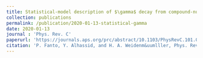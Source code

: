 ```yaml
---
title: Statistical-model description of $\gamma$ decay from compound-nucleus resonances
collection: publications
permalink: /publication/2020-01-13-statistical-gamma
date: 2020-01-13
journal : 'Phys. Rev. C'
paperurl: 'https://journals.aps.org/prc/abstract/10.1103/PhysRevC.101.014607'
citation: 'P. Fanto, Y. Alhassid, and H. A. Weidenm&uumlller, Phys. Rev. C. <b>101</b>, 014607 (2020).'
---
```

